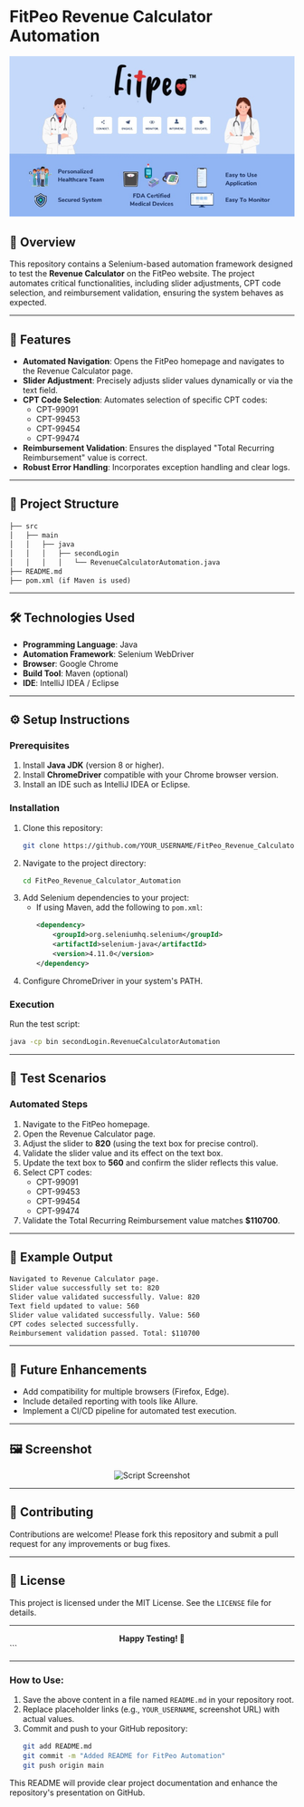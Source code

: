 
# FitPeo Revenue Calculator Automation

<div align="center">
    <img src="https://github.com/yuvrajchavale/FitPeo/blob/main/154388_8b1a872b040dcaa8_001full.jpg" alt="FitPeo Logo" >
</div>

## 🌟 Overview
This repository contains a Selenium-based automation framework designed to test the **Revenue Calculator** on the FitPeo website. The project automates critical functionalities, including slider adjustments, CPT code selection, and reimbursement validation, ensuring the system behaves as expected.

---

## 🚀 Features
- **Automated Navigation**: Opens the FitPeo homepage and navigates to the Revenue Calculator page.
- **Slider Adjustment**: Precisely adjusts slider values dynamically or via the text field.
- **CPT Code Selection**: Automates selection of specific CPT codes:
  - CPT-99091
  - CPT-99453
  - CPT-99454
  - CPT-99474
- **Reimbursement Validation**: Ensures the displayed "Total Recurring Reimbursement" value is correct.
- **Robust Error Handling**: Incorporates exception handling and clear logs.

---

## 📑 Project Structure
```plaintext
├── src
│   ├── main
│   │   ├── java
│   │   │   ├── secondLogin
│   │   │   │   └── RevenueCalculatorAutomation.java
├── README.md
├── pom.xml (if Maven is used)
```

---

## 🛠️ Technologies Used
- **Programming Language**: Java
- **Automation Framework**: Selenium WebDriver
- **Browser**: Google Chrome
- **Build Tool**: Maven (optional)
- **IDE**: IntelliJ IDEA / Eclipse

---

## ⚙️ Setup Instructions
### Prerequisites
1. Install **Java JDK** (version 8 or higher).
2. Install **ChromeDriver** compatible with your Chrome browser version.
3. Install an IDE such as IntelliJ IDEA or Eclipse.

### Installation
1. Clone this repository:
   ```bash
   git clone https://github.com/YOUR_USERNAME/FitPeo_Revenue_Calculator_Automation.git
   ```
2. Navigate to the project directory:
   ```bash
   cd FitPeo_Revenue_Calculator_Automation
   ```
3. Add Selenium dependencies to your project:
   - If using Maven, add the following to `pom.xml`:
     ```xml
     <dependency>
         <groupId>org.seleniumhq.selenium</groupId>
         <artifactId>selenium-java</artifactId>
         <version>4.11.0</version>
     </dependency>
     ```
4. Configure ChromeDriver in your system's PATH.

### Execution
Run the test script:
```bash
java -cp bin secondLogin.RevenueCalculatorAutomation
```

---

## 📝 Test Scenarios
### Automated Steps
1. Navigate to the FitPeo homepage.
2. Open the Revenue Calculator page.
3. Adjust the slider to **820** (using the text box for precise control).
4. Validate the slider value and its effect on the text box.
5. Update the text box to **560** and confirm the slider reflects this value.
6. Select CPT codes:
   - CPT-99091
   - CPT-99453
   - CPT-99454
   - CPT-99474
7. Validate the Total Recurring Reimbursement value matches **$110700**.

---

## 🎯 Example Output
```plaintext
Navigated to Revenue Calculator page.
Slider value successfully set to: 820
Slider value validated successfully. Value: 820
Text field updated to value: 560
Slider value validated successfully. Value: 560
CPT codes selected successfully.
Reimbursement validation passed. Total: $110700
```

---

## 📂 Future Enhancements
- Add compatibility for multiple browsers (Firefox, Edge).
- Include detailed reporting with tools like Allure.
- Implement a CI/CD pipeline for automated test execution.

---

## 🖼️ Screenshot
<div align="center">
    <img src="https://via.placeholder.com/800x400.png?text=Automation+Script+Running" alt="Script Screenshot">
</div>

---

## 🤝 Contributing
Contributions are welcome! Please fork this repository and submit a pull request for any improvements or bug fixes.

---

## 📄 License
This project is licensed under the MIT License. See the `LICENSE` file for details.

---

<div align="center">
    <strong>Happy Testing! 🚀</strong>
</div>
```

---

### **How to Use**:
1. Save the above content in a file named `README.md` in your repository root.
2. Replace placeholder links (e.g., `YOUR_USERNAME`, screenshot URL) with actual values.
3. Commit and push to your GitHub repository:
   ```bash
   git add README.md
   git commit -m "Added README for FitPeo Automation"
   git push origin main
   ```

This README will provide clear project documentation and enhance the repository's presentation on GitHub.
